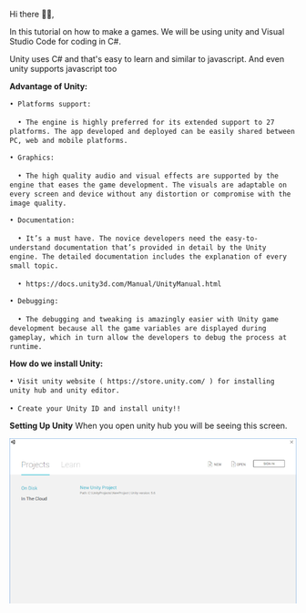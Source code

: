 Hi there 👋🏻,

In this tutorial on how to make a games. We will be using unity and Visual Studio Code for coding in C#.

Unity uses C# and that's easy to learn and similar to javascript. And even unity supports javascript too

<Strong>Advantage of Unity:</Strong>

```
• Platforms support:

  • The engine is highly preferred for its extended support to 27 platforms. The app developed and deployed can be easily shared between PC, web and mobile platforms.
```
```
• Graphics:

  • The high quality audio and visual effects are supported by the engine that eases the game development. The visuals are adaptable on every screen and device without any distortion or compromise with the image quality.
```
```
• Documentation:

  • It’s a must have. The novice developers need the easy-to-understand documentation that’s provided in detail by the Unity engine. The detailed documentation includes the explanation of every small topic.

  • https://docs.unity3d.com/Manual/UnityManual.html
```
```
• Debugging:

  • The debugging and tweaking is amazingly easier with Unity game development because all the game variables are displayed during gameplay, which in turn allow the developers to debug the process at runtime.
```

<Strong>How do we install Unity:</Strong>
```
• Visit unity website ( https://store.unity.com/ ) for installing unity hub and unity editor.

• Create your Unity ID and install unity!!
```


<Strong>Setting Up Unity</Strong>
When you open unity hub you will be seeing this screen.

![Screenshot](./img/Unity_hp.png)
